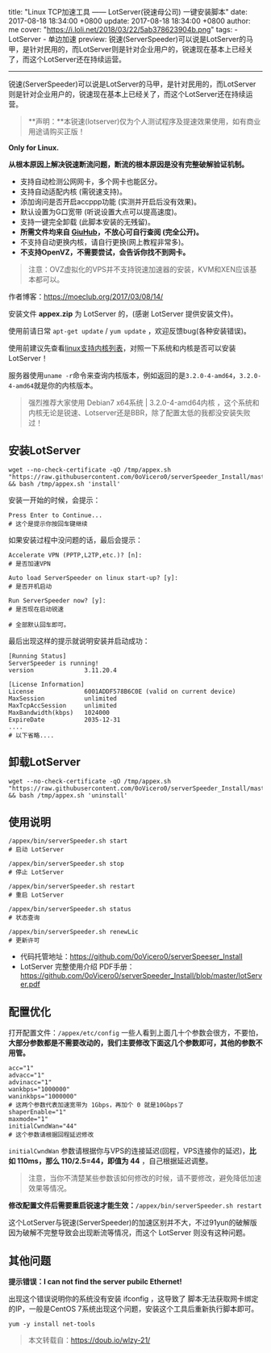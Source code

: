 title: "Linux TCP加速工具 —— LotServer(锐速母公司) 一键安装脚本"
date: 2017-08-18 18:34:00 +0800
update: 2017-08-18 18:34:00 +0800
author: me
cover: "https://i.loli.net/2018/03/22/5ab378623904b.png"
tags:
    - LotServer
    - 单边加速
preview: 锐速(ServerSpeeder)可以说是LotServer的马甲，是针对民用的，而LotServer则是针对企业用户的，锐速现在基本上已经关了，而这个LotServer还在持续运营。

---

锐速(ServerSpeeder)可以说是LotServer的马甲，是针对民用的，而LotServer则是针对企业用户的，锐速现在基本上已经关了，而这个LotServer还在持续运营。

> **声明：**本锐速(lotserver)仅为个人测试程序及提速效果使用，如有商业用途请购买正版！

**Only for Linux.**

**从根本原因上解决锐速断流问题，断流的根本原因是没有完整破解验证机制。**

 - 支持自动检测公网网卡，多个网卡也能区分。
 - 支持自动适配内核 (需锐速支持)。
 - 添加询问是否开启accppp功能 (实测并开启后没有效果)。
 - 默认设置为G口宽带 (听说设置大点可以提高速度)。
 - 支持一键完全卸载 (此脚本安装的无残留)。
 - **所需文件均来自 [GiuHub][1]，不放心可自行查阅 (完全公开)。**
 - 不支持自动更换内核，请自行更换(网上教程非常多)。
 - **不支持OpenVZ，不需要尝试，会告诉你找不到网卡。**

> 注意：OVZ虚拟化的VPS并不支持锐速加速器的安装，KVM和XEN应该基本都可以。

作者博客：https://moeclub.org/2017/03/08/14/

安装文件 **appex.zip** 为 LotServer 的，(感谢 LotServer 提供安装文件)。

使用前请日常 `apt-get update` / `yum update` ，欢迎反馈bug(各种安装错误)。

使用前建议先查看[linux支持内核列表][2]，对照一下系统和内核是否可以安装 LotServer！

服务器使用`uname -r`命令来查询内核版本，例如返回的是`3.2.0-4-amd64`，`3.2.0-4-amd64`就是你的内核版本。

> 强烈推荐大家使用 Debian7 x64系统 | 3.2.0-4-amd64内核 ，这个系统和内核无论是锐速、Lotserver还是BBR，除了配置太低的我都没安装失败过！

## 安装LotServer ##

    wget --no-check-certificate -qO /tmp/appex.sh "https://raw.githubusercontent.com/0oVicero0/serverSpeeder_Install/master/appex.sh" && bash /tmp/appex.sh 'install'

安装一开始的时候，会提示：

    Press Enter to Continue...
    # 这个是提示你按回车键继续

如果安装过程中没问题的话，最后会提示：

    Accelerate VPN (PPTP,L2TP,etc.)? [n]:
    # 是否加速VPN
     
    Auto load ServerSpeeder on linux start-up? [y]:
    # 是否开机启动
     
    Run ServerSpeeder now? [y]:
    # 是否现在启动锐速
     
    # 全部默认回车即可。

最后出现这样的提示就说明安装并启动成功：

    [Running Status]
    ServerSpeeder is running!
    version              3.11.20.4
     
    [License Information]
    License              6001ADDF578B6C0E (valid on current device)
    MaxSession           unlimited
    MaxTcpAccSession     unlimited
    MaxBandwidth(kbps)   1024000
    ExpireDate           2035-12-31
    ....
    # 以下省略....

## 卸载LotServer ##

    wget --no-check-certificate -qO /tmp/appex.sh "https://raw.githubusercontent.com/0oVicero0/serverSpeeder_Install/master/appex.sh" && bash /tmp/appex.sh 'uninstall'

## 使用说明 ##

    /appex/bin/serverSpeeder.sh start
    # 启动 LotServer
     
    /appex/bin/serverSpeeder.sh stop
    # 停止 LotServer
     
    /appex/bin/serverSpeeder.sh restart
    # 重启 LotServer
     
    /appex/bin/serverSpeeder.sh status
    # 状态查询
     
    /appex/bin/serverSpeeder.sh renewLic
    # 更新许可

 - 代码托管地址：https://github.com/0oVicero0/serverSpeeser_Install
 - LotServer 完整使用介绍 PDF手册：https://github.com/0oVicero0/serverSpeeder_Install/blob/master/lotServer.pdf

## 配置优化 ##
打开配置文件：`/appex/etc/config`
一些人看到上面几十个参数会很方，不要怕，**大部分参数都是不需要改动的，我们主要修改下面这几个参数即可，其他的参数不用管。**

    acc="1"
    advacc="1"
    advinacc="1"
    wankbps="1000000"
    waninkbps="1000000"
    # 这两个参数代表加速宽带为 1Gbps，再加个 0 就是10Gbps了
    shaperEnable="1"
    maxmode="1"
    initialCwndWan="44"
    # 这个参数请根据回程延迟修改

`initialCwndWan` 参数请根据你与VPS的连接延迟(回程，VPS连接你的延迟)，**比如 110ms，那么 110/2.5=44，即值为 44** ，自己根据延迟调整。

> 注意，当你不清楚某些参数该如何修改的时候，请不要修改，避免降低加速效果等情况。

**修改配置文件后需要重启锐速才能生效：**`/appex/bin/serverSpeeder.sh restart`

这个LotServer与锐速(ServerSpeeder)的加速区别并不大，不过91yun的破解版因为破解不完整导致会出现断流等情况，而这个 LotServer 则没有这种问题。

## 其他问题 ##

**提示错误：I can not find the server pubilc Ethernet!**

出现这个错误说明你的系统没有安装 ifconfig ，这导致了 脚本无法获取网卡绑定的IP，一般是CentOS 7系统出现这个问题，安装这个工具后重新执行脚本即可。

    yum -y install net-tools

> 本文转载自：https://doub.io/wlzy-21/


  [1]: https://github.com/0oVicero0/serverSpeeder_Install
  [2]: https://github.com/0oVicero0/serverSpeeder_kernel/blob/master/serverSpeeder.txt